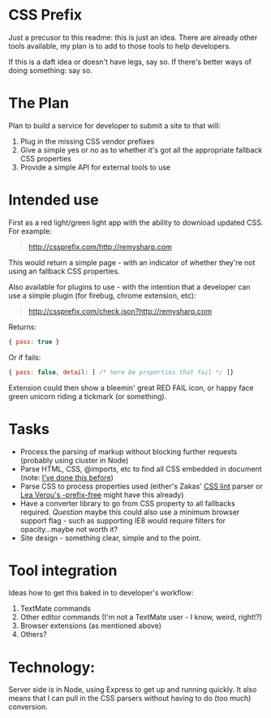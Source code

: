 # CSS Prefix

Just a precusor to this readme: this is just an idea. There are already other tools available, my plan is to add to those tools to help developers.

If this is a daft idea or doesn't have legs, say so. If there's better ways of doing something: say so.

# The Plan

Plan to build a service for developer to submit a site to that will:

1. Plug in the missing CSS vendor prefixes
2. Give a simple yes or no as to whether it's got all the appropriate fallback CSS properties
3. Provide a simple API for external tools to use

# Intended use

First as a red light/green light app with the ability to download updated CSS. For example:

> http://cssprefix.com/http://remysharp.com

This would return a simple page - with an indicator of whether they're not using an fallback CSS properties.

Also available for plugins to use - with the intention that a developer can use a simple plugin (for firebug, chrome extension, etc):

> http://cssprefix.com/check.json?http://remysharp.com

Returns:

```js
{ pass: true }
```

Or if fails:

```js
{ pass: false, detail: [ /* here be properties that fail */ ]}
```

Extension could then show a bleemin' great RED FAIL icon, or happy face green unicorn riding a tickmark (or something).

# Tasks

- Process the parsing of markup without blocking further requests (probably using cluster in Node)
- Parse HTML, CSS, @imports, etc to find all CSS embedded in document (note: [I've done this before](https://github.com/remy/inliner))
- Parse CSS to process properties used (either's Zakas' [CSS lint]() parser or  [Lea Verou's -prefix-free](http://leaverou.github.com/prefixfree/) might have this already)
- Have a converter library to go from CSS property to all fallbacks required. *Question* maybe this could also use a minimum browser support flag - such as supporting IE8 would require filters for opacity...maybe not worth it?
- Site design - something clear, simple and to the point.


# Tool integration

Ideas how to get this baked in to developer's workflow:

1. TextMate commands
2. Other editor commands (I'm not a TextMate user - I know, weird, right!?)
3. Browser extensions (as mentioned above)
4. Others?

# Technology:

Server side is in Node, using Express to get up and running quickly. It also means that I can pull in the CSS parsers without having to do (too much) conversion.

